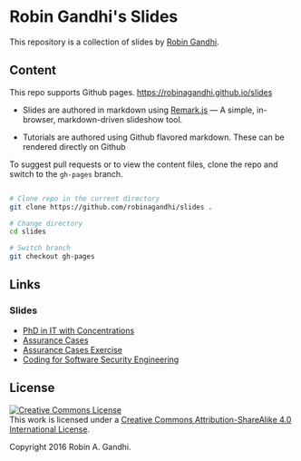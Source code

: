 # Robin Gandhi's Slides
This repository is a collection of slides by [Robin Gandhi](http://faculty.ist.unomaha.edu/rgandhi/).

## Content
This repo supports Github pages. https://robinagandhi.github.io/slides

* Slides are authored in markdown using [Remark.js](https://remarkjs.com) &mdash; A simple, in-browser, markdown-driven slideshow tool.

* Tutorials are authored using Github flavored markdown. These can be rendered directly on Github

To suggest pull requests or to view the content files, clone the repo and switch to the `gh-pages` branch.

```bash

# Clone repo in the current directory
git clone https://github.com/robinagandhi/slides . 

# Change directory
cd slides

# Switch branch
git checkout gh-pages

```

## Links

### Slides
* [PhD in IT with Concentrations](https://robinagandhi.github.io/slides/phd/phd.html)
* [Assurance Cases](https://robinagandhi.github.io/slides/case/assurance-case.html)
* [Assurance Cases Exercise](https://robinagandhi.github.io/slides/case/assurance-case-exercise.html)
* [Coding for Software Security Engineering](https://robinagandhi.github.io/slides/case/code-for-software-se.html)


## License
<a rel="license" href="http://creativecommons.org/licenses/by-sa/4.0/"><img alt="Creative Commons License" style="border-width:0" src="https://i.creativecommons.org/l/by-sa/4.0/88x31.png" /></a><br />This work is licensed under a <a rel="license" href="http://creativecommons.org/licenses/by-sa/4.0/">Creative Commons Attribution-ShareAlike 4.0 International License</a>.

Copyright 2016 Robin A. Gandhi.
